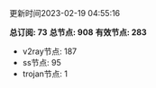 更新时间2023-02-19 04:55:16

**总订阅: 73**
**总节点: 908**
**有效节点: 283**
- v2ray节点: 187
- ss节点: 95
- trojan节点: 1
